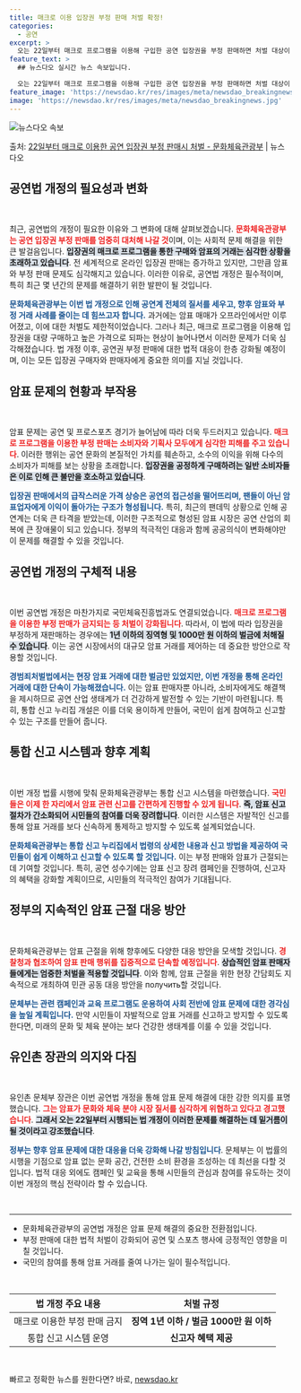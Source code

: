 ```yaml
---
title: 매크로 이용 입장권 부정 판매 처벌 확정!
categories:
  - 공연
excerpt: >
  오는 22일부터 매크로 프로그램을 이용해 구입한 공연 입장권을 부정 판매하면 처벌 대상이 된다. 문화체육관광…
feature_text: >
  ## 뉴스다오 실시간 뉴스 속보입니다.

  오는 22일부터 매크로 프로그램을 이용해 구입한 공연 입장권을 부정 판매하면 처벌 대상이 된다. 문화체육관광…
feature_image: 'https://newsdao.kr/res/images/meta/newsdao_breakingnews.jpg'
image: 'https://newsdao.kr/res/images/meta/newsdao_breakingnews.jpg'
---
```


![뉴스다오 속보](https://newsdao.kr/res/images/meta/newsdao_breakingnews.jpg)

<p>출처: <a href="https://newsdao.kr/3375" rel="dofollow">22일부터 매크로 이용한 공연 입장권 부정 판매시 처벌 - 문화체육관광부</a> | 뉴스다오</p>

<h2 data-ke-size="size26">공연법 개정의 필요성과 변화</h2>

<p data-ke-size="size16">&nbsp;</p>
최근, 공연법의 개정이 필요한 이유와 그 변화에 대해 살펴보겠습니다. <b><span style="color: #ee2323;">문화체육관광부는 공연 입장권 부정 판매를 엄중히 대처해 나갈 것</span></b>이며, 이는 사회적 문제 해결을 위한 큰 발걸음입니다. <b><span style="background-color: #21538527;">입장권의 매크로 프로그램을 통한 구매와 암표의 거래는 심각한 상황을 초래하고 있습니다</span></b>. 전 세계적으로 온라인 입장권 판매는 증가하고 있지만, 그만큼 암표와 부정 판매 문제도 심각해지고 있습니다. 이러한 이유로, 공연법 개정은 필수적이며, 특히 최근 몇 년간의 문제를 해결하기 위한 발판이 될 것입니다.

<b><span style="color: #1a5490;">문화체육관광부는 이번 법 개정으로 인해 공연계 전체의 질서를 세우고, 향후 암표와 부정 거래 사례를 줄이는 데 힘쓰고자 합니다.</span></b> 과거에는 암표 매매가 오프라인에서만 이루어졌고, 이에 대한 처벌도 제한적이었습니다. 그러나 최근, 매크로 프로그램을 이용해 입장권을 대량 구매하고 높은 가격으로 되파는 현상이 늘어나면서 이러한 문제가 더욱 심각해졌습니다. 법 개정 이후, 공연권 부정 판매에 대한 법적 대응이 한층 강화될 예정이며, 이는 모든 입장권 구매자와 판매자에게 중요한 의미를 지닐 것입니다.

<h2 data-ke-size="size26">암표 문제의 현황과 부작용</h2>

<p data-ke-size="size16">&nbsp;</p>
암표 문제는 공연 및 프로스포츠 경기가 늘어남에 따라 더욱 두드러지고 있습니다. <b><span style="color: #ee2323;">매크로 프로그램을 이용한 부정 판매는 소비자와 기획사 모두에게 심각한 피해를 주고 있습니다</span></b>. 이러한 행위는 공연 문화의 본질적인 가치를 훼손하고, 소수의 이익을 위해 다수의 소비자가 피해를 보는 상황을 초래합니다. <b><span style="background-color: #21538527;">입장권을 공정하게 구매하려는 일반 소비자들은 이로 인해 큰 불만을 호소하고 있습니다</span></b>.

<b><span style="color: #1a5490;">입장권 판매에서의 급작스러운 가격 상승은 공연의 접근성을 떨어뜨리며, 팬들이 아닌 암표업자에게 이익이 돌아가는 구조가 형성됩니다.</span></b> 특히, 최근의 팬데믹 상황으로 인해 공연계는 더욱 큰 타격을 받았는데, 이러한 구조적으로 형성된 암표 시장은 공연 산업의 회복에 큰 장애물이 되고 있습니다. 정부의 적극적인 대응과 함께 공공의식이 변화해야만 이 문제를 해결할 수 있을 것입니다.

<h2 data-ke-size="size26">공연법 개정의 구체적 내용</h2>

<p data-ke-size="size16">&nbsp;</p>
이번 공연법 개정은 마찬가지로 국민체육진흥법과도 연결되었습니다. <b><span style="color: #ee2323;">매크로 프로그램을 이용한 부정 판매가 금지되는 등 처벌이 강화됩니다</span></b>. 따라서, 이 법에 따라 입장권을 부정하게 재판매하는 경우에는 <b><span style="background-color: #21538527;">1년 이하의 징역형 및 1000만 원 이하의 벌금에 처해질 수 있습니다</span></b>. 이는 공연 시장에서의 대규모 암표 거래를 제어하는 데 중요한 방안으로 작용할 것입니다.

<b><span style="color: #1a5490;">경범죄처벌법에서는 현장 암표 거래에 대한 벌금만 있었지만, 이번 개정을 통해 온라인 거래에 대한 단속이 가능해졌습니다.</span></b> 이는 암표 판매자뿐 아니라, 소비자에게도 해결책을 제시하므로 공연 산업 생태계가 더 건강하게 발전할 수 있는 기반이 마련됩니다. 특히, 통합 신고 누리집 개설은 이를 더욱 용이하게 만들어, 국민이 쉽게 참여하고 신고할 수 있는 구조를 만들어 줍니다.

<h2 data-ke-size="size26">통합 신고 시스템과 향후 계획</h2>

<p data-ke-size="size16">&nbsp;</p>
이번 개정 법률 시행에 맞춰 문화체육관광부는 통합 신고 시스템을 마련했습니다. <b><span style="color: #ee2323;">국민들은 이제 한 자리에서 암표 관련 신고를 간편하게 진행할 수 있게 됩니다</span></b>. <b><span style="background-color: #21538527;">즉, 암표 신고 절차가 간소화되어 시민들의 참여를 더욱 장려합니다</span></b>. 이러한 시스템은 자발적인 신고를 통해 암표 거래를 보다 신속하게 통제하고 방지할 수 있도록 설계되었습니다.

<b><span style="color: #1a5490;">문화체육관광부는 통합 신고 누리집에서 법령의 상세한 내용과 신고 방법을 제공하여 국민들이 쉽게 이해하고 신고할 수 있도록 할 것입니다.</span></b> 이는 부정 판매와 암표가 근절되는 데 기여할 것입니다. 특히, 공연 성수기에는 암표 신고 장려 캠페인을 진행하여, 신고자의 혜택을 강화할 계획이므로, 시민들의 적극적인 참여가 기대됩니다.

<h2 data-ke-size="size26">정부의 지속적인 암표 근절 대응 방안</h2>

<p data-ke-size="size16">&nbsp;</p>
문화체육관광부는 암표 근절을 위해 향후에도 다양한 대응 방안을 모색할 것입니다. <b><span style="color: #ee2323;">경찰청과 협조하여 암표 판매 행위를 집중적으로 단속할 예정입니다</span></b>. <b><span style="background-color: #21538527;">상습적인 암표 판매자들에게는 엄중한 처벌을 적용할 것입니다</span></b>. 이와 함께, 암표 근절을 위한 현장 간담회도 지속적으로 개최하여 민관 공동 대응 방안을 получить할 것입니다.

<b><span style="color: #1a5490;">문체부는 관련 캠페인과 교육 프로그램도 운용하여 사회 전반에 암표 문제에 대한 경각심을 높일 계획입니다.</span></b> 만약 시민들이 자발적으로 암표 거래를 신고하고 방지할 수 있도록 한다면, 미래의 문화 및 체육 분야는 보다 건강한 생태계를 이룰 수 있을 것입니다.

<h2 data-ke-size="size26">유인촌 장관의 의지와 다짐</h2>

<p data-ke-size="size16">&nbsp;</p>
유인촌 문체부 장관은 이번 공연법 개정을 통해 암표 문제 해결에 대한 강한 의지를 표명했습니다. <b><span style="color: #ee2323;">그는 암표가 문화와 체육 분야 시장 질서를 심각하게 위협하고 있다고 경고했습니다</span></b>. <b><span style="background-color: #21538527;">그래서 오는 22일부터 시행되는 법 개정이 이러한 문제를 해결하는 데 밑거름이 될 것이라고 강조했습니다</span></b>.

<b><span style="color: #1a5490;">정부는 향후 암표 문제에 대한 대응을 더욱 강화해 나갈 방침입니다</span></b>. 문체부는 이 법률의 시행을 기점으로 암표 없는 문화 공간, 건전한 소비 환경을 조성하는 데 최선을 다할 것입니다. 법적 대응 외에도 캠페인 및 교육을 통해 시민들의 관심과 참여를 유도하는 것이 이번 개정의 핵심 전략이라 할 수 있습니다.

<p data-ke-size="size16">&nbsp;</p>
<hr>

<ul>
  <li>문화체육관광부의 공연법 개정은 암표 문제 해결의 중요한 전환점입니다.</li>
  <li>부정 판매에 대한 법적 처벌이 강화되어 공연 및 스포츠 행사에 긍정적인 영향을 미칠 것입니다.</li>
  <li>국민의 참여를 통해 암표 거래를 줄여 나가는 일이 필수적입니다.</li>
</ul>

<p data-ke-size="size16">&nbsp;</p>
<table>
  <thead>
    <tr>
      <th style="text-align: center;">법 개정 주요 내용</th>
      <th style="text-align: center;">처벌 규정</th>
    </tr>
  </thead>
  <tbody>
    <tr>
      <td style="text-align: center; height: 17px;">매크로 이용한 부정 판매 금지</td>
      <td style="text-align: center; height: 17px;"><b>징역 1년 이하 / 벌금 1000만 원 이하</b></td>
    </tr>
    <tr>
      <td style="text-align: center; height: 17px;">통합 신고 시스템 운영</td>
      <td style="text-align: center; height: 17px;"><b>신고자 혜택 제공</b></td>
    </tr>
  </tbody>
</table>

<p data-ke-size="size16">&nbsp;</p> 

빠르고 정확한 뉴스를 원한다면? 바로, <a href="https://newsdao.kr" rel="dofollow">newsdao.kr</a>


